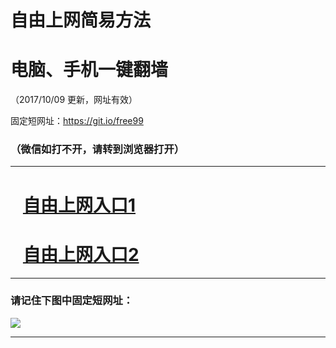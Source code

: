 ﻿# 自由上网简易方法

# 电脑、手机一键翻墙

（2017/10/09 更新，网址有效）

固定短网址：https://git.io/free99

### （微信如打不开，请转到浏览器打开）


***





# &nbsp;&nbsp; <a href="http://ft2493811453.fwq-tz-1001.info/fwqtz01.html?t=100900114170 " target="_blank">自由上网入口1</a>
# &nbsp;&nbsp; <a href="http://ft1181715472.fwq-tz-1002.info/fwqtz02.html?t=100900131901 " target="_blank">自由上网入口2</a>
***

### 请记住下图中固定短网址：

<img src="https://s3-us-west-2.amazonaws.com/fwq-1001/yjfq-20170905okok.png" /> 


***

